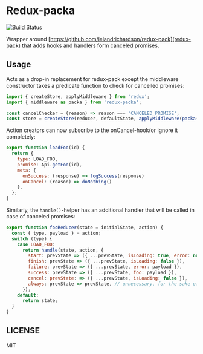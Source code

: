 # Redux-packa
[![Build Status](https://travis-ci.org/daniel-lundin/redux-packa.svg?branch=master)](https://travis-ci.org/daniel-lundin/redux-packa)

Wrapper around [https://github.com/lelandrichardson/redux-pack](redux-pack) that adds hooks and handlers form canceled promises.

## Usage

Acts as a drop-in replacement for redux-pack except the middleware constructor takes a predicate function to check for cancelled promises:

```js
import { createStore, applyMiddleware } from 'redux';
import { middleware as packa } from 'redux-packa';

const cancelChecker = (reason) => reason === 'CANCELED_PROMISE';
const store = createStore(reducer, defaultState, applyMiddleware(packa(cancelChecker)));
```

Action creators can now subscribe to the onCancel-hook(or ignore it completely:

```js
export function loadFoo(id) {
  return {
    type: LOAD_FOO,
    promise: Api.getFoo(id),
    meta: {
      onSuccess: (response) => logSuccess(response)
      onCancel: (reason) => doNothing()
    },
  };
}
```

Similarly, the `handle()`-helper has an additional handler that will be called in case of canceled promises:

```js
export function fooReducer(state = initialState, action) {
  const { type, payload } = action;
  switch (type) {
    case LOAD_FOO:
      return handle(state, action, {
        start: prevState => ({ ...prevState, isLoading: true, error: null, foo: null }),
        finish: prevState => ({ ...prevState, isLoading: false }),
        failure: prevState => ({ ...prevState, error: payload }),
        success: prevState => ({ ...prevState, foo: payload }),
        cancel: prevState: => ({ ...prevState, isLoading: false }),
        always: prevState => prevState, // unnecessary, for the sake of example
      });
    default:
      return state;
  }
}
```


## LICENSE
MIT
